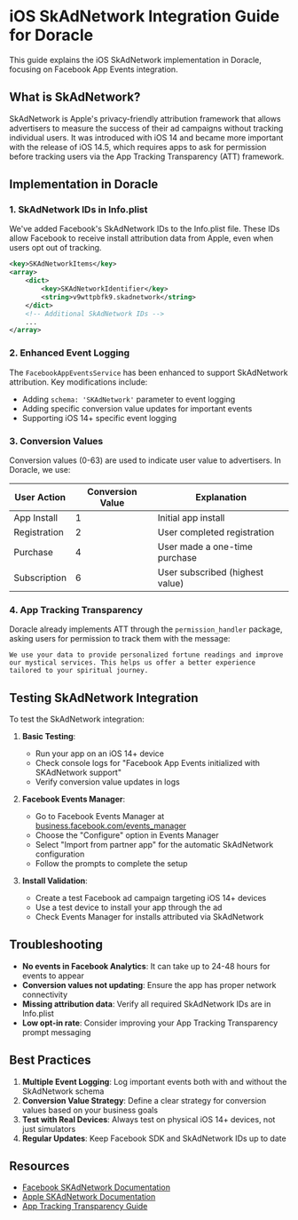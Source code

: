 # iOS SkAdNetwork Integration Guide for Doracle

This guide explains the iOS SkAdNetwork implementation in Doracle, focusing on Facebook App Events integration.

## What is SkAdNetwork?

SkAdNetwork is Apple's privacy-friendly attribution framework that allows advertisers to measure the success of their ad campaigns without tracking individual users. It was introduced with iOS 14 and became more important with the release of iOS 14.5, which requires apps to ask for permission before tracking users via the App Tracking Transparency (ATT) framework.

## Implementation in Doracle

### 1. SkAdNetwork IDs in Info.plist

We've added Facebook's SkAdNetwork IDs to the Info.plist file. These IDs allow Facebook to receive install attribution data from Apple, even when users opt out of tracking.

```xml
<key>SKAdNetworkItems</key>
<array>
    <dict>
        <key>SKAdNetworkIdentifier</key>
        <string>v9wttpbfk9.skadnetwork</string>
    </dict>
    <!-- Additional SkAdNetwork IDs -->
    ...
</array>
```

### 2. Enhanced Event Logging

The `FacebookAppEventsService` has been enhanced to support SkAdNetwork attribution. Key modifications include:

- Adding `schema: 'SKAdNetwork'` parameter to event logging
- Adding specific conversion value updates for important events
- Supporting iOS 14+ specific event logging

### 3. Conversion Values

Conversion values (0-63) are used to indicate user value to advertisers. In Doracle, we use:

| User Action | Conversion Value | Explanation |
|-------------|-----------------|-------------|
| App Install | 1 | Initial app install |
| Registration | 2 | User completed registration |
| Purchase | 4 | User made a one-time purchase |
| Subscription | 6 | User subscribed (highest value) |

### 4. App Tracking Transparency

Doracle already implements ATT through the `permission_handler` package, asking users for permission to track them with the message:

```
We use your data to provide personalized fortune readings and improve our mystical services. This helps us offer a better experience tailored to your spiritual journey.
```

## Testing SkAdNetwork Integration

To test the SkAdNetwork integration:

1. **Basic Testing**:
   - Run your app on an iOS 14+ device
   - Check console logs for "Facebook App Events initialized with SKAdNetwork support"
   - Verify conversion value updates in logs

2. **Facebook Events Manager**:
   - Go to Facebook Events Manager at [business.facebook.com/events_manager](https://business.facebook.com/events_manager)
   - Choose the "Configure" option in Events Manager
   - Select "Import from partner app" for the automatic SkAdNetwork configuration
   - Follow the prompts to complete the setup

3. **Install Validation**:
   - Create a test Facebook ad campaign targeting iOS 14+ devices
   - Use a test device to install your app through the ad
   - Check Events Manager for installs attributed via SkAdNetwork

## Troubleshooting

- **No events in Facebook Analytics**: It can take up to 24-48 hours for events to appear
- **Conversion values not updating**: Ensure the app has proper network connectivity
- **Missing attribution data**: Verify all required SkAdNetwork IDs are in Info.plist
- **Low opt-in rate**: Consider improving your App Tracking Transparency prompt messaging

## Best Practices

1. **Multiple Event Logging**: Log important events both with and without the SkAdNetwork schema
2. **Conversion Value Strategy**: Define a clear strategy for conversion values based on your business goals
3. **Test with Real Devices**: Always test on physical iOS 14+ devices, not just simulators
4. **Regular Updates**: Keep Facebook SDK and SkAdNetwork IDs up to date

## Resources

- [Facebook SKAdNetwork Documentation](https://developers.facebook.com/docs/SKAdNetwork)
- [Apple SKAdNetwork Documentation](https://developer.apple.com/documentation/storekit/skadnetwork)
- [App Tracking Transparency Guide](https://developer.apple.com/documentation/apptrackingtransparency) 